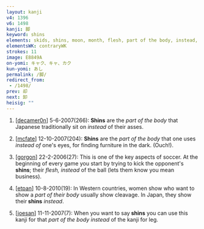 ```yaml
---
layout: kanji
v4: 1396
v6: 1498
kanji: 脚
keyword: shins
elements: skids, shins, moon, month, flesh, part of the body, instead, gone, soil, dirt, ground, elbow, stamp
elementsWK: contraryWK
strokes: 11
image: E8849A
on-yomi: キャク、キャ、カク
kun-yomi: あし
permalink: /脚/
redirect_from:
 - /1498/
prev: 却
next: 卸
heisig: ""
---
```


1) [<a href="http://kanji.koohii.com/profile/decamer0n">decamer0n</a>] 5-6-2007(266): <strong>Shins</strong> are the <em>part of the body</em> that Japanese traditionally sit on <em>instead</em> of their asses.

2) [<a href="http://kanji.koohii.com/profile/mcfate">mcfate</a>] 12-10-2007(204): <strong>Shins</strong> are the <em>part of the body</em> that one uses <em>instead of</em> one&#039;s eyes, for finding furniture in the dark. (Ouch!).

3) [<a href="http://kanji.koohii.com/profile/gorgon">gorgon</a>] 22-2-2006(27): This is one of the key aspects of soccer. At the beginning of every game you start by trying to kick the opponent&#039;s<strong> shins</strong>; their <em>flesh, instead</em> of the ball (lets them know you mean business).

4) [<a href="http://kanji.koohii.com/profile/etpan">etpan</a>] 10-8-2010(19): In Western countries, women show who want to show a <em>part of their body</em> usually show cleavage. In Japan, they show their<strong> shins</strong> <em>instead</em>.

5) [<a href="http://kanji.koohii.com/profile/joesan">joesan</a>] 11-11-2007(7): When you want to say<strong> shins</strong> you can use this kanji for that <em>part of the body</em> <em>instead</em> of the kanji for leg.

